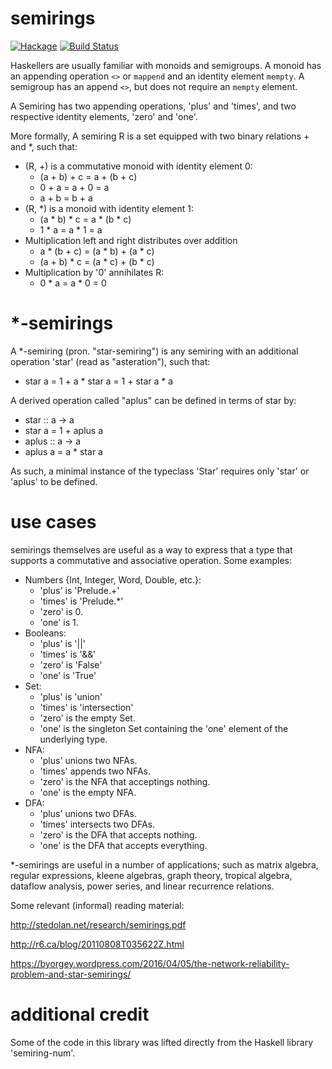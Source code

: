 semirings
==========
[![Hackage](https://img.shields.io/hackage/v/semirings.svg)](https://hackage.haskell.org/package/semirings) [![Build Status](https://secure.travis-ci.org/chessai/semirings.svg)](http://travis-ci.org/chessai/semirings)

Haskellers are usually familiar with monoids and semigroups. A monoid has an appending operation `<>` or `mappend` and an identity element `mempty`. A semigroup has an append `<>`, but does not require an `mempty` element.

A Semiring has two appending operations, 'plus' and 'times', and two respective identity elements, 'zero' and 'one'.

More formally, A semiring R is a set equipped with two binary relations + and *, such that:

- (R, +) is a commutative monoid with identity element 0:
  - (a + b) + c = a + (b + c)
  - 0 + a = a + 0 = a
  - a + b = b + a
- (R, *) is a monoid with identity element 1:
  - (a * b) * c = a * (b * c)
  - 1 * a = a * 1 = a
- Multiplication left and right distributes over addition
  - a * (b + c) = (a * b) + (a * c)
  - (a + b) * c = (a * c) + (b * c)
- Multiplication by '0' annihilates R:
  - 0 * a = a * 0 = 0

*-semirings
===========

A *-semiring (pron. "star-semiring") is any semiring with an additional operation 'star' (read as "asteration"), such that:

- star a = 1 + a * star a = 1 + star a * a

A derived operation called "aplus" can be defined in terms of star by:

- star :: a -> a
- star a = 1 + aplus a
- aplus :: a -> a
- aplus a = a * star a

As such, a minimal instance of the typeclass 'Star' requires only 'star' or 'aplus' to be defined.

use cases
=========

semirings themselves are useful as a way to express that a type that supports a commutative and associative operation.
Some examples:

- Numbers {Int, Integer, Word, Double, etc.}:
  - 'plus' is 'Prelude.+'
  - 'times' is 'Prelude.*'
  - 'zero' is 0.
  - 'one' is 1.
- Booleans:
  - 'plus' is '||'
  - 'times' is '&&'
  - 'zero' is 'False'
  - 'one' is 'True'
- Set:
  - 'plus' is 'union'
  - 'times' is 'intersection'
  - 'zero' is the empty Set.
  - 'one' is the singleton Set containing the 'one' element of the underlying type.
- NFA:
  - 'plus' unions two NFAs.
  - 'times' appends two NFAs.
  - 'zero' is the NFA that acceptings nothing.
  - 'one' is the empty NFA.
- DFA:
  - 'plus' unions two DFAs.
  - 'times' intersects two DFAs.
  - 'zero' is the DFA that accepts nothing.
  - 'one' is the DFA that accepts everything.

*-semirings are useful in a number of applications; such as matrix algebra, regular expressions, kleene algebras, graph theory, tropical algebra, dataflow analysis, power series, and linear recurrence relations.

Some relevant (informal) reading material:

http://stedolan.net/research/semirings.pdf

http://r6.ca/blog/20110808T035622Z.html

https://byorgey.wordpress.com/2016/04/05/the-network-reliability-problem-and-star-semirings/

additional credit
======

Some of the code in this library was lifted directly from the Haskell library 'semiring-num'.
